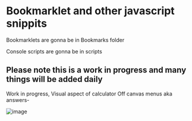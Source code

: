 # Bookmarklet and other javascript snippits

Bookmarklets are gonna be in Bookmarks folder 

Console scripts are gonna be in scripts

Please note this is a work in progress and many things will be added daily
------
Work in progress, 
Visual aspect of calculator
Off canvas menus aka answers-

![image](https://user-images.githubusercontent.com/103969933/164143661-0d34d663-6a6d-40e8-8ff0-792fe9f772a5.png)

